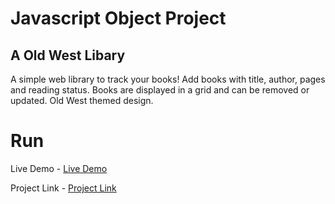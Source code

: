 # Javascript Object Project

## A Old West Libary

A simple web library to track your books! Add books with title, author, pages and reading status. Books are displayed in a grid and can be removed or updated. Old West themed design.

# Run

Live Demo - [Live Demo](https://swapnanil1.github.io/OdinProject-Library-Object)

Project Link - [Project Link](https://www.theodinproject.com/lessons/node-path-javascript-library)
